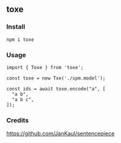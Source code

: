 ## toxe

### Install

```
npm i toxe
```

### Usage

```
import { Toxe } from 'toxe';

const toxe = new Txe('./spm.model');

const ids = await toxe.encode("a", [
  "a b",
  "a b c",
]);
```

### Credits

https://github.com/JanKaul/sentencepiece

